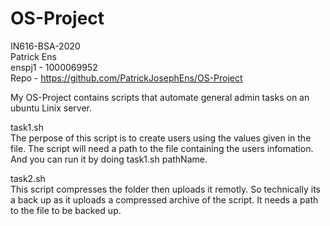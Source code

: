# OS-Project  
IN616-BSA-2020  
Patrick Ens  
enspj1 - 1000069952  
Repo - https://github.com/PatrickJosephEns/OS-Project  

My OS-Project contains scripts that automate general admin tasks on an ubuntu Linix server.  

task1.sh  
The perpose of this script is to create users using the values given in the file. The script will need a path to the file containing the users infomation. And you can run it by doing task1.sh pathName.  

task2.sh  
This script compresses the folder then uploads it remotly. So technically its a back up as it uploads a compressed archive of the script. It needs a path to the file to be backed up.  



